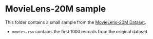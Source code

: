 # MovieLens-20M sample

This folder contains a small sample from the [MovieLens-20M Dataset](https://grouplens.org/datasets/movielens/20m/).

  * `movies.csv` contains the first 1000 records from the original dataset.
  